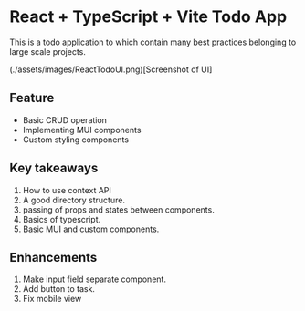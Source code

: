 # React + TypeScript + Vite Todo App 

This is a todo application to which contain many best practices belonging to large scale projects.

(./assets/images/ReactTodoUI.png)[Screenshot of UI]


## Feature 
- Basic CRUD operation
- Implementing MUI components
- Custom styling components

## Key takeaways 
1. How to use context API
2. A good directory structure.
3. passing of props and states between components.
4. Basics of typescript.
5. Basic MUI and custom components.

## Enhancements 
1. Make input field separate component.
2. Add button to task.
3. Fix mobile view